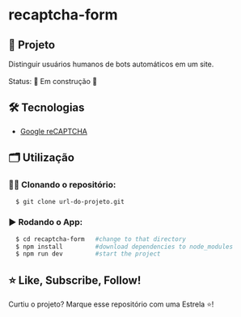 # recaptcha-form

## 🚀 Projeto
Distinguir usuários humanos de bots automáticos em um site.</br></br>
Status: 🚧 Em construção 🚧


## 🛠️ Tecnologias
- [Google reCAPTCHA](https://www.google.com/recaptcha/about/)


## 🗂️ Utilização

### 🐑🐑 Clonando o repositório:

```bash
  $ git clone url-do-projeto.git
```

### ▶️ Rodando o App:

```bash
  $ cd recaptcha-form   #change to that directory 
  $ npm install         #download dependencies to node_modules
  $ npm run dev         #start the project
```


## ⭐ Like, Subscribe, Follow!
Curtiu o projeto? Marque esse repositório com uma Estrela ⭐!